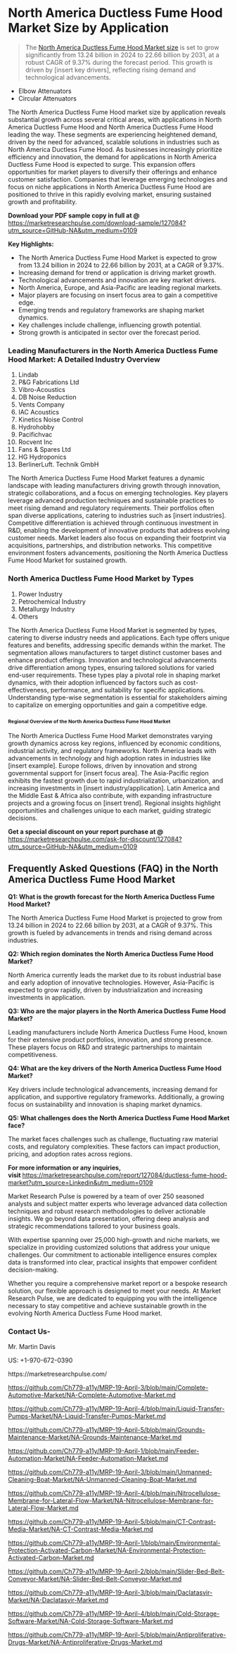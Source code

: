 <h1>North America Ductless Fume Hood Market&nbsp;Size by Application</h1><blockquote><p>The <a href="https://marketresearchpulse.com/download-sample/127084?utm_source=GitHub-NA&amp;utm_medium=0109">North America Ductless Fume Hood Market size</a> is set to grow significantly from 13.24 billion in 2024 to 22.66 billion by 2031, at a robust CAGR of 9.37% during the forecast period. This growth is driven by [insert key drivers], reflecting rising demand and technological advancements.</p></blockquote><ul><li>Elbow Attenuators<li> Circular Attenuators</li></ul><p>The North America Ductless Fume Hood market size by application reveals substantial growth across several critical areas, with applications in North America Ductless Fume Hood and North America Ductless Fume Hood leading the way. These segments are experiencing heightened demand, driven by the need for advanced, scalable solutions in industries such as North America Ductless Fume Hood. As businesses increasingly prioritize efficiency and innovation, the demand for applications in North America Ductless Fume Hood is expected to surge. This expansion offers opportunities for market players to diversify their offerings and enhance customer satisfaction. Companies that leverage emerging technologies and focus on niche applications in North America Ductless Fume Hood are positioned to thrive in this rapidly evolving market, ensuring sustained growth and profitability.</p><p><strong>Download your PDF sample copy in full at @ </strong><a href="https://marketresearchpulse.com/download-sample/127084?utm_source=GitHub-NA&amp;utm_medium=0109">https://marketresearchpulse.com/download-sample/127084?utm_source=GitHub-NA&amp;utm_medium=0109</a></p><p><strong>Key Highlights: </strong></p><ul><li>The North America Ductless Fume Hood Market is expected to grow from 13.24 billion in 2024 to 22.66 billion by 2031, at a CAGR of 9.37%.</li><li>Increasing demand for trend or application is driving market growth.</li><li>Technological advancements and innovation are key market drivers.</li><li>North America, Europe, and Asia-Pacific are leading regional markets.</li><li>Major players are focusing on insert focus area to gain a competitive edge.</li><li>Emerging trends and regulatory frameworks are shaping market dynamics.</li><li>Key challenges include challenge, influencing growth potential.</li><li>Strong growth is anticipated in sector over the forecast period.</li></ul><h3>Leading Manufacturers in the North America Ductless Fume Hood Market: A Detailed Industry Overview</h3><ol><li>Lindab</li><li>P&G Fabrications Ltd</li><li>Vibro-Acoustics</li><li>DB Noise Reduction</li><li>Vents Company</li><li>IAC Acoustics</li><li>Kinetics Noise Control</li><li>Hydrohobby</li><li>Pacifichvac</li><li>Rocvent Inc</li><li>Fans & Spares Ltd</li><li>HG Hydroponics</li><li>BerlinerLuft. Technik GmbH</li></ol><div class="flex max-w-full flex-col flex-grow"><div class="min-h-8 text-message flex w-full flex-col items-end gap-2 whitespace-normal break-words [.text-message+&amp;]:mt-5" dir="auto" data-message-author-role="assistant" data-message-id="fd8432e4-4910-450d-b182-61b7bfb0a01f" data-message-model-slug="gpt-4o"><div class="flex w-full flex-col gap-1 empty:hidden first:pt-[3px]"><div class="markdown prose w-full break-words dark:prose-invert light"><p>The North America Ductless Fume Hood Market features a dynamic landscape with leading manufacturers driving growth through innovation, strategic collaborations, and a focus on emerging technologies. Key players leverage advanced production techniques and sustainable practices to meet rising demand and regulatory requirements. Their portfolios often span diverse applications, catering to industries such as [insert industries]. Competitive differentiation is achieved through continuous investment in R&amp;D, enabling the development of innovative products that address evolving customer needs. Market leaders also focus on expanding their footprint via acquisitions, partnerships, and distribution networks. This competitive environment fosters advancements, positioning the North America Ductless Fume Hood Market for sustained growth.</p></div></div></div></div><h3>North America Ductless Fume Hood Market by Types</h3><ol><li>Power Industry<li> Petrochemical Industry<li> Metallurgy Industry<li> Others</li></ol><div class="flex max-w-full flex-col flex-grow"><div class="min-h-8 text-message flex w-full flex-col items-end gap-2 whitespace-normal break-words [.text-message+&amp;]:mt-5" dir="auto" data-message-author-role="assistant" data-message-id="084470be-0bb7-4664-bddf-5156b4f41249" data-message-model-slug="gpt-4o-mini"><div class="flex w-full flex-col gap-1 empty:hidden first:pt-[3px]"><div class="markdown prose w-full break-words dark:prose-invert light"><p>The North America Ductless Fume Hood Market is segmented by types, catering to diverse industry needs and applications. Each type offers unique features and benefits, addressing specific demands within the market. The segmentation allows manufacturers to target distinct customer bases and enhance product offerings. Innovation and technological advancements drive differentiation among types, ensuring tailored solutions for varied end-user requirements. These types play a pivotal role in shaping market dynamics, with their adoption influenced by factors such as cost-effectiveness, performance, and suitability for specific applications. Understanding type-wise segmentation is essential for stakeholders aiming to capitalize on emerging opportunities and gain a competitive edge.</p></div></div></div></div><h3><span style="font-size: 11px;">Regional Overview of the North America Ductless Fume Hood Market</span></h3><div class="flex max-w-full flex-col flex-grow"><div class="min-h-8 text-message flex w-full flex-col items-end gap-2 whitespace-normal break-words [.text-message+&amp;]:mt-5" dir="auto" data-message-author-role="assistant" data-message-id="e9038762-ce64-4e30-91c9-9bd413514231" data-message-model-slug="gpt-4o-mini"><div class="flex w-full flex-col gap-1 empty:hidden first:pt-[3px]"><div class="markdown prose w-full break-words dark:prose-invert light"><p>The North America Ductless Fume Hood Market demonstrates varying growth dynamics across key regions, influenced by economic conditions, industrial activity, and regulatory frameworks. North America leads with advancements in technology and high adoption rates in industries like [insert example]. Europe follows, driven by innovation and strong governmental support for [insert focus area]. The Asia-Pacific region exhibits the fastest growth due to rapid industrialization, urbanization, and increasing investments in [insert industry/application]. Latin America and the Middle East &amp; Africa also contribute, with expanding infrastructure projects and a growing focus on [insert trend]. Regional insights highlight opportunities and challenges unique to each market, guiding strategic decisions.</p></div></div></div></div><p><strong>Get a special discount on your report purchase at @ </strong><a href="https://marketresearchpulse.com/ask-for-discount/127084?utm_source=GitHub-NA&amp;utm_medium=0109">https://marketresearchpulse.com/ask-for-discount/127084?utm_source=GitHub-NA&amp;utm_medium=0109</a></p><h2>Frequently Asked Questions (FAQ) in the North America Ductless Fume Hood Market</h2><p><strong>Q1: What is the growth forecast for the North America Ductless Fume Hood Market?</strong></p><p>The North America Ductless Fume Hood Market is projected to grow from 13.24 billion in 2024 to 22.66 billion by 2031, at a CAGR of 9.37%. This growth is fueled by advancements in trends and rising demand across industries.</p><p><strong>Q2: Which region dominates the North America Ductless Fume Hood Market?</strong></p><p>North America currently leads the market due to its robust industrial base and early adoption of innovative technologies. However, Asia-Pacific is expected to grow rapidly, driven by industrialization and increasing investments in application.</p><p><strong>Q3: Who are the major players in the North America Ductless Fume Hood Market?</strong></p><p>Leading manufacturers include North America Ductless Fume Hood, known for their extensive product portfolios, innovation, and strong presence. These players focus on R&amp;D and strategic partnerships to maintain competitiveness.</p><p><strong>Q4: What are the key drivers of the North America Ductless Fume Hood Market?</strong></p><p>Key drivers include technological advancements, increasing demand for application, and supportive regulatory frameworks. Additionally, a growing focus on sustainability and innovation is shaping market dynamics.</p><p><strong>Q5: What challenges does the North America Ductless Fume Hood Market face?</strong></p><p>The market faces challenges such as challenge, fluctuating raw material costs, and regulatory complexities. These factors can impact production, pricing, and adoption rates across regions.</p><p><strong>For more information or any inquiries, visit&nbsp;</strong><a href="https://marketresearchpulse.com/report/127084/ductless-fume-hood-market?utm_source=Linkedin&utm_medium=0109">https://marketresearchpulse.com/report/127084/ductless-fume-hood-market?utm_source=Linkedin&utm_medium=0109</a></p><p>Market Research Pulse is powered by a team of over 250 seasoned analysts and subject matter experts who leverage advanced data collection techniques and robust research methodologies to deliver actionable insights. We go beyond data presentation, offering deep analysis and strategic recommendations tailored to your business goals.</p><p>With expertise spanning over 25,000 high-growth and niche markets, we specialize in providing customized solutions that address your unique challenges. Our commitment to actionable intelligence ensures complex data is transformed into clear, practical insights that empower confident decision-making.</p><p>Whether you require a comprehensive market report or a bespoke research solution, our flexible approach is designed to meet your needs. At Market Research Pulse, we are dedicated to equipping you with the intelligence necessary to stay competitive and achieve sustainable growth in the evolving North America Ductless Fume Hood market.</p><h3><strong>Contact Us-</strong></h3><p>Mr. Martin Davis</p><p>US: +1-970-672-0390</p><p>https://marketresearchpulse.com/</p><p><a href="https://github.com/Ch779-a11y/MRP-19-April-3/blob/main/Complete-Automotive-Market/NA-Complete-Automotive-Market.md">https://github.com/Ch779-a11y/MRP-19-April-3/blob/main/Complete-Automotive-Market/NA-Complete-Automotive-Market.md</a></p><p><a href="https://github.com/Ch779-a11y/MRP-19-April-4/blob/main/Liquid-Transfer-Pumps-Market/NA-Liquid-Transfer-Pumps-Market.md">https://github.com/Ch779-a11y/MRP-19-April-4/blob/main/Liquid-Transfer-Pumps-Market/NA-Liquid-Transfer-Pumps-Market.md</a></p><p><a href="https://github.com/Ch779-a11y/MRP-19-April-5/blob/main/Grounds-Maintenance-Market/NA-Grounds-Maintenance-Market.md">https://github.com/Ch779-a11y/MRP-19-April-5/blob/main/Grounds-Maintenance-Market/NA-Grounds-Maintenance-Market.md</a></p><p><a href="https://github.com/Ch779-a11y/MRP-19-April-1/blob/main/Feeder-Automation-Market/NA-Feeder-Automation-Market.md">https://github.com/Ch779-a11y/MRP-19-April-1/blob/main/Feeder-Automation-Market/NA-Feeder-Automation-Market.md</a></p><p><a href="https://github.com/Ch779-a11y/MRP-19-April-3/blob/main/Unmanned-Cleaning-Boat-Market/NA-Unmanned-Cleaning-Boat-Market.md">https://github.com/Ch779-a11y/MRP-19-April-3/blob/main/Unmanned-Cleaning-Boat-Market/NA-Unmanned-Cleaning-Boat-Market.md</a></p><p><a href="https://github.com/Ch779-a11y/MRP-19-April-4/blob/main/Nitrocellulose-Membrane-for-Lateral-Flow-Market/NA-Nitrocellulose-Membrane-for-Lateral-Flow-Market.md">https://github.com/Ch779-a11y/MRP-19-April-4/blob/main/Nitrocellulose-Membrane-for-Lateral-Flow-Market/NA-Nitrocellulose-Membrane-for-Lateral-Flow-Market.md</a></p><p><a href="https://github.com/Ch779-a11y/MRP-19-April-5/blob/main/CT-Contrast-Media-Market/NA-CT-Contrast-Media-Market.md">https://github.com/Ch779-a11y/MRP-19-April-5/blob/main/CT-Contrast-Media-Market/NA-CT-Contrast-Media-Market.md</a></p><p><a href="https://github.com/Ch779-a11y/MRP-19-April-1/blob/main/Environmental-Protection-Activated-Carbon-Market/NA-Environmental-Protection-Activated-Carbon-Market.md">https://github.com/Ch779-a11y/MRP-19-April-1/blob/main/Environmental-Protection-Activated-Carbon-Market/NA-Environmental-Protection-Activated-Carbon-Market.md</a></p><p><a href="https://github.com/Ch779-a11y/MRP-19-April-2/blob/main/Slider-Bed-Belt-Conveyor-Market/NA-Slider-Bed-Belt-Conveyor-Market.md">https://github.com/Ch779-a11y/MRP-19-April-2/blob/main/Slider-Bed-Belt-Conveyor-Market/NA-Slider-Bed-Belt-Conveyor-Market.md</a></p><p><a href="https://github.com/Ch779-a11y/MRP-19-April-3/blob/main/Daclatasvir-Market/NA-Daclatasvir-Market.md">https://github.com/Ch779-a11y/MRP-19-April-3/blob/main/Daclatasvir-Market/NA-Daclatasvir-Market.md</a></p><p><a href="https://github.com/Ch779-a11y/MRP-19-April-4/blob/main/Cold-Storage-Software-Market/NA-Cold-Storage-Software-Market.md">https://github.com/Ch779-a11y/MRP-19-April-4/blob/main/Cold-Storage-Software-Market/NA-Cold-Storage-Software-Market.md</a></p><p><a href="https://github.com/Ch779-a11y/MRP-19-April-5/blob/main/Antiproliferative-Drugs-Market/NA-Antiproliferative-Drugs-Market.md">https://github.com/Ch779-a11y/MRP-19-April-5/blob/main/Antiproliferative-Drugs-Market/NA-Antiproliferative-Drugs-Market.md</a></p>
